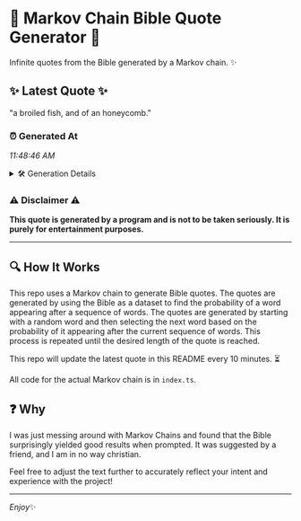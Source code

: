 # 📖 Markov Chain Bible Quote Generator 📖

Infinite quotes from the Bible generated by a Markov chain. ✨

## ✨ Latest Quote ✨
"a broiled fish, and of an honeycomb."

### ⏰ Generated At
*11:48:46 AM*

<details>
    <summary>🛠️ Generation Details</summary>
    <p>
        <strong>🌱 Seed:</strong> a<br>
        <strong>🔄 Iterations:</strong> 6<br>
        <strong>📜 Context History:</strong><br>[ a ]: broiled<br>[ a, broiled ]: fish,<br>[ a, broiled, fish, ]: and<br>[ a, broiled, fish,, and ]: of<br>[ a, broiled, fish,, and, of ]: an<br>[ a, broiled, fish,, and, of, an ]: honeycomb.<br>
    </p>
</details>

### ⚠️ Disclaimer ⚠️
**This quote is generated by a program and is not to be taken seriously. It is purely for entertainment purposes.**

---

## 🔍 How It Works

This repo uses a Markov chain to generate Bible quotes. The quotes are generated by using the Bible as a dataset to find the probability of a word appearing after a sequence of words. The quotes are generated by starting with a random word and then selecting the next word based on the probability of it appearing after the current sequence of words. This process is repeated until the desired length of the quote is reached.

This repo will update the latest quote in this README every 10 minutes. ⏳

All code for the actual Markov chain is in `index.ts`.

## ❓ Why

I was just messing around with Markov Chains and found that the Bible surprisingly yielded good results when prompted. 
It was suggested by a friend, and I am in no way christian.

Feel free to adjust the text further to accurately reflect your intent and experience with the project!

---

*Enjoy*✨
